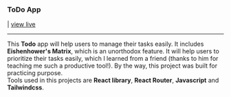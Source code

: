 <div><h3>ToDo App</h3> | <a href="https://sharifulbb10.github.io/todo-react-app/">view live</a></div>
<hr>
<p>This <b>Todo</b> app will help users to manage their tasks easily. It includes <b>Eishenhower's Matrix</b>, which is an unorthodox feature. It will help users
to prioritize their tasks easily, which I learned from a friend (thanks to him for teaching me such a productive tool!). By the way, this project was built for practicing
purpose.<br/>
Tools used in this projects are <b>React library</b>, <b>React Router</b>, <b>Javascript</b> and <b>Tailwindcss</b>.</p>
